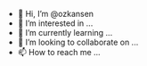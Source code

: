 - 👋 Hi, I’m @ozkansen
- 👀 I’m interested in ...
- 🌱 I’m currently learning ...
- 💞️ I’m looking to collaborate on ...
- 📫 How to reach me ...

<!---
ozkansen/ozkansen is a ✨ special ✨ repository because its `README.md` (this file) appears on your GitHub profile.
You can click the Preview link to take a look at your changes.
--->

